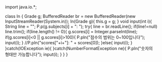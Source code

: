 import java.io.*;

class In {
    Grade g;
    BufferedReader br = new BufferedReader(new InputStreamReader(System.in));
    In(Grade g){
        this.g = g;
    }
    void input(int i){
        String line = "";
        P.p(g.subjects[i] + ": ");
        try{
            line = br.readLine();
            if(line!=null) line.trim();
            if(line.length() != 0){
                g.scores[i] = Integer.parseInt(line);
                if(g.scores[i]<0 || g.scores[i]>100){
                    P.pln("점수의 범위는 0~100입니다");
                    input(i);
                }
                //P.pln("scores["+i+"]: " + scores[0]); 
            }else{
                input(i);
            }
        }catch(IOException ie){
        }catch(NumberFormatException ne){
            P.pln("숫자의 형태만 가능합니다");
            input(i);
        }
    }
} 